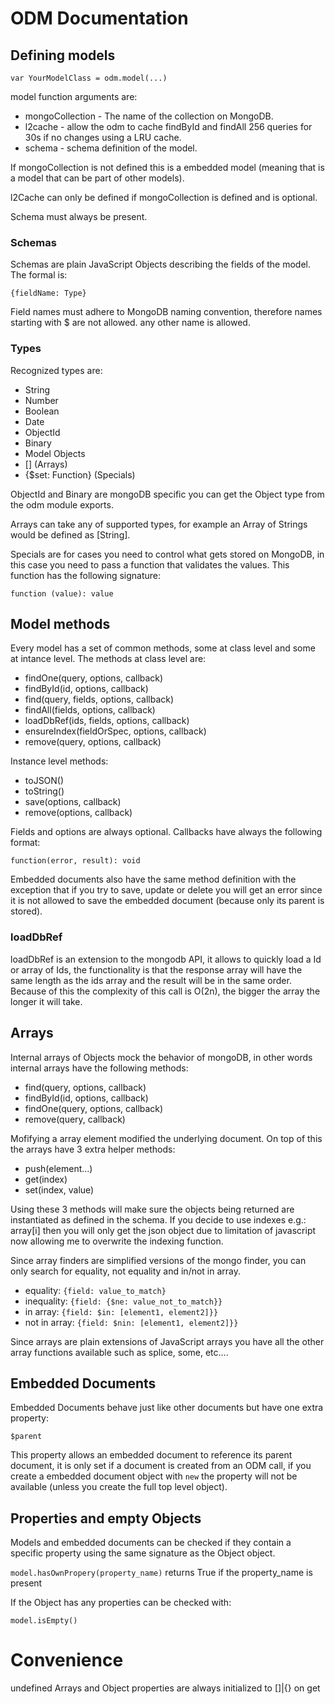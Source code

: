 # ODM Documentation

## Defining models

  `var YourModelClass = odm.model(...)`

model function arguments are:

  * mongoCollection - The name of the collection on MongoDB.
  * l2cache - allow the odm to cache findById and findAll 256 queries for 30s if no changes using a LRU cache.
  * schema - schema definition of the model.

If mongoCollection is not defined this is a embedded model (meaning that is a model that can be part of other models).

l2Cache can only be defined if mongoCollection is defined and is optional.

Schema must always be present.

### Schemas

Schemas are plain JavaScript Objects describing the fields of the model. The formal is:

  `{fieldName: Type}`

Field names must adhere to MongoDB naming convention, therefore names starting with $ are not allowed. any other name is
allowed.

### Types

Recognized types are:

  * String
  * Number
  * Boolean
  * Date
  * ObjectId
  * Binary
  * Model Objects
  * [] (Arrays)
  * {$set: Function} (Specials)

ObjectId and Binary are mongoDB specific you can get the Object type from the odm module exports.

Arrays can take any of supported types, for example an Array of Strings would be defined as [String].

Specials are for cases you need to control what gets stored on MongoDB, in this case you need to pass a function that
validates the values. This function has the following signature:

  `function (value): value`

## Model methods

Every model has a set of common methods, some at class level and some at intance level. The methods at class level are:

  * findOne(query, options, callback)
  * findById(id, options, callback)
  * find(query, fields, options, callback)
  * findAll(fields, options, callback)
  * loadDbRef(ids, fields, options, callback)
  * ensureIndex(fieldOrSpec, options, callback)
  * remove(query, options, callback)

Instance level methods:

  * toJSON()
  * toString()
  * save(options, callback)
  * remove(options, callback)

Fields and options are always optional. Callbacks have always the following format:

  `function(error, result): void`

Embedded documents also have the same method definition with the exception that if you try to save, update or delete you
will get an error since it is not allowed to save the embedded document (because only its parent is stored).

### loadDbRef

loadDbRef is an extension to the mongodb API, it allows to quickly load a Id or array of Ids, the functionality is that
the response array will have the same length as the ids array and the result will be in the same order. Because of this
the complexity of this call is O(2n), the bigger the array the longer it will take.

## Arrays

Internal arrays of Objects mock the behavior of mongoDB, in other words internal arrays have the following methods:

  * find(query, options, callback)
  * findById(id, options, callback)
  * findOne(query, options, callback)
  * remove(query, callback)

Mofifying a array element modified the underlying document. On top of this the arrays have 3 extra helper methods:

  * push(element...)
  * get(index)
  * set(index, value)

Using these 3 methods will make sure the objects being returned are instantiated as defined in the schema. If you decide
to use indexes e.g.: array[i] then you will only get the json object due to limitation of javascript now allowing me
to overwrite the indexing function.

Since array finders are simplified versions of the mongo finder, you can only search for equality, not equality and
in/not in array.

  * equality: `{field: value_to_match}`
  * inequality: `{field: {$ne: value_not_to_match}}`
  * in array: `{field: $in: [element1, element2]}}`
  * not in array: `{field: $nin: [element1, element2]}}`

Since arrays are plain extensions of JavaScript arrays you have all the other array functions available such as splice,
some, etc....

## Embedded Documents

Embedded Documents behave just like other documents but have one extra property:

  `$parent`

This property allows an embedded document to reference its parent document, it is only set if a document is created from
an ODM call, if you create a embedded document object with `new` the property will not be available (unless you create
the full top level object).

## Properties and empty Objects

Models and embedded documents can be checked if they contain a specific property using the same signature as the Object
object.

  `model.hasOwnPropery(property_name)` returns True if the property_name is present

If the Object has any properties can be checked with:

  `model.isEmpty()`

# Convenience

undefined Arrays and Object properties are always initialized to []|{} on get